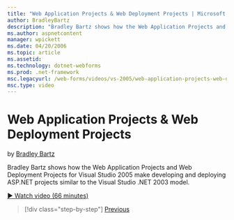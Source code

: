 ```yaml
---
title: "Web Application Projects & Web Deployment Projects | Microsoft Docs"
author: BradleyBartz
description: "Bradley Bartz shows how the Web Application Projects and Web Deployment Projects for Visual Studio 2005 make developing and deploying ASP.NET projects simila..."
ms.author: aspnetcontent
manager: wpickett
ms.date: 04/20/2006
ms.topic: article
ms.assetid: 
ms.technology: dotnet-webforms
ms.prod: .net-framework
msc.legacyurl: /web-forms/videos/vs-2005/web-application-projects-web-deployment-projects
msc.type: video
---
```

Web Application Projects & Web Deployment Projects
====================
by [Bradley Bartz](https://github.com/BradleyBartz)

Bradley Bartz shows how the Web Application Projects and Web Deployment Projects for Visual Studio 2005 make developing and deploying ASP.NET projects similar to the Visual Studio .NET 2003 model.

[&#9654; Watch video (66 minutes)](https://channel9.msdn.com/Blogs/ASP-NET-Site-Videos/web-application-projects-web-deployment-projects)

>[!div class="step-by-step"]
[Previous](web-deployment-projects.md)